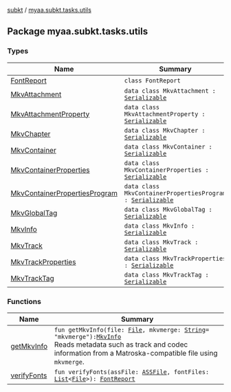 [subkt](../index.md) / [myaa.subkt.tasks.utils](./index.md)

## Package myaa.subkt.tasks.utils

### Types

| Name | Summary |
|---|---|
| [FontReport](-font-report/index.md) | `class FontReport` |
| [MkvAttachment](-mkv-attachment/index.md) | `data class MkvAttachment : `[`Serializable`](https://docs.oracle.com/javase/9/docs/api/java/io/Serializable.html) |
| [MkvAttachmentProperty](-mkv-attachment-property/index.md) | `data class MkvAttachmentProperty : `[`Serializable`](https://docs.oracle.com/javase/9/docs/api/java/io/Serializable.html) |
| [MkvChapter](-mkv-chapter/index.md) | `data class MkvChapter : `[`Serializable`](https://docs.oracle.com/javase/9/docs/api/java/io/Serializable.html) |
| [MkvContainer](-mkv-container/index.md) | `data class MkvContainer : `[`Serializable`](https://docs.oracle.com/javase/9/docs/api/java/io/Serializable.html) |
| [MkvContainerProperties](-mkv-container-properties/index.md) | `data class MkvContainerProperties : `[`Serializable`](https://docs.oracle.com/javase/9/docs/api/java/io/Serializable.html) |
| [MkvContainerPropertiesProgram](-mkv-container-properties-program/index.md) | `data class MkvContainerPropertiesProgram : `[`Serializable`](https://docs.oracle.com/javase/9/docs/api/java/io/Serializable.html) |
| [MkvGlobalTag](-mkv-global-tag/index.md) | `data class MkvGlobalTag : `[`Serializable`](https://docs.oracle.com/javase/9/docs/api/java/io/Serializable.html) |
| [MkvInfo](-mkv-info/index.md) | `data class MkvInfo : `[`Serializable`](https://docs.oracle.com/javase/9/docs/api/java/io/Serializable.html) |
| [MkvTrack](-mkv-track/index.md) | `data class MkvTrack : `[`Serializable`](https://docs.oracle.com/javase/9/docs/api/java/io/Serializable.html) |
| [MkvTrackProperties](-mkv-track-properties/index.md) | `data class MkvTrackProperties : `[`Serializable`](https://docs.oracle.com/javase/9/docs/api/java/io/Serializable.html) |
| [MkvTrackTag](-mkv-track-tag/index.md) | `data class MkvTrackTag : `[`Serializable`](https://docs.oracle.com/javase/9/docs/api/java/io/Serializable.html) |

### Functions

| Name | Summary |
|---|---|
| [getMkvInfo](get-mkv-info.md) | `fun getMkvInfo(file: `[`File`](https://docs.oracle.com/javase/9/docs/api/java/io/File.html)`, mkvmerge: `[`String`](https://kotlinlang.org/api/latest/jvm/stdlib/kotlin/-string/index.html)` = "mkvmerge"): `[`MkvInfo`](-mkv-info/index.md)<br>Reads metadata such as track and codec information from a Matroska-compatible file using `mkvmerge`. |
| [verifyFonts](verify-fonts.md) | `fun verifyFonts(assFile: `[`ASSFile`](../myaa.subkt.ass/-a-s-s-file/index.md)`, fontFiles: `[`List`](https://kotlinlang.org/api/latest/jvm/stdlib/kotlin.collections/-list/index.html)`<`[`File`](https://docs.oracle.com/javase/9/docs/api/java/io/File.html)`>): `[`FontReport`](-font-report/index.md) |
